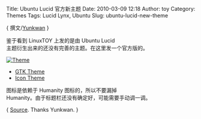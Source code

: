 Title: Ubuntu Lucid 官方新主题
Date: 2010-03-09 12:18
Author: toy
Category: Themes
Tags: Lucid Lynx, Ubuntu
Slug: ubuntu-lucid-new-theme

{ 撰文/[Yunkwan](http://yunkwan.wordpress.com) }

鉴于看到 LinuxTOY 上发的是由 Ubuntu Lucid  
主题衍生出来的还没有完善的主题。在这里发一个官方版的。

[![Theme](http://i.linuxtoy.org/images/2010/02/thumb-lighttheme.png)](http://i.linuxtoy.org/images/2010/02/lighttheme.png)

+ [GTK
Theme](http://dl.dropbox.com/u/1245760/UbuntuLucidGTKthemes.tar.gz)  
+ [Icon Theme](http://dl.dropbox.com/u/1245760/UbuntuLucidIcons.tar.gz)

图标是依赖于 Humanity 图标的，所以不要漏掉  
Humanity。由于标题栏还没有确定好，可能需要手动调一调。

{
[Source](http://yunkwan.wordpress.com/2010/03/08/ubuntu-lucid-官方新主题/).
Thanks Yunkwan. }
